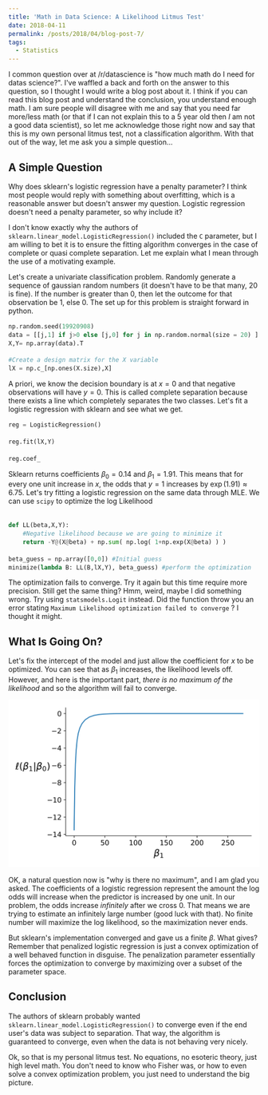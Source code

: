 ```yaml
---
title: 'Math in Data Science: A Likelihood Litmus Test'
date: 2018-04-11
permalink: /posts/2018/04/blog-post-7/
tags:
  - Statistics
---
```



I common question over at /r/datascience is "how much math do I need for datas science?".  I've waffled a back and forth on the answer to this question, so I thought I would write a blog post about it.  I think if you can read this blog post and understand the conclusion, you understand enough math.  I am sure people will disagree with me and say that you need far more/less math (or that if I can not explain this to a 5 year old then *I* am not a good data scientist), so let me acknowledge those right now and say that this is my own personal litmus test, not a classification algorithm.  With that out of the way, let me ask you a simple question...


## A Simple Question

Why does sklearn's logistic regression have a penalty parameter?  I think most people would reply with something about overfitting, which is a reasonable answer but doesn't answer my question.  Logistic regression doesn't need a penalty parameter, so why include it?  

I don't know exactly why the authors of `sklearn.linear_model.LogisticRegression()` included the `C` parameter, but I am willing to bet it is to ensure the fitting algorithm converges in the case of complete or quasi complete separation.  Let me explain what I mean through the use of a motivating example.

Let's create a univariate classification problem.  Randomly generate a sequence of gaussian random numbers (it doesn't have to be that many, 20 is fine).  If the number is greater than 0, then let the outcome for that observation be 1, else 0. The set up for this problem is straight forward in python.

```python
np.random.seed(19920908)
data = [[j,1] if j>0 else [j,0] for j in np.random.normal(size = 20) ]
X,Y= np.array(data).T

#Create a design matrix for the X variable
lX = np.c_[np.ones(X.size),X]
```

A priori, we know the decision boundary is at $x=0$ and that negative observations will have $y=0$.  This is called complete separation because there exists a line which completely separates the two classes.  Let's fit a logistic regression with sklearn and see what we get.


```python
reg = LogisticRegression()

reg.fit(lX,Y)

reg.coef_
```

Sklearn returns coefficients $\beta_0 = 0.14$ and $\beta_1 = 1.91$.  This means that for every one unit increase in $x$, the odds that $y=1$ increases by  $\exp(1.91) \approx 6.75$.  Let's try fitting a logistic regression on the same data through MLE.  We can use `scipy` to optimize the log Likelihood

```python

def LL(beta,X,Y):
    #Negative likelihood because we are going to minimize it
    return -Y@(X@beta) + np.sum( np.log( 1+np.exp(X@beta) ) )

beta_guess = np.array([0,0]) #Initial guess
minimize(lambda B: LL(B,lX,Y), beta_guess) #perform the optimization
```

The optimization fails to converge.  Try it again but this time require more precision.  Still get the same thing?  Hmm, weird, maybe I did something wrong.  Try using `statsmodels.Logit` instead.  Did the function throw you an error stating `Maximum Likelihood optimization failed to converge` ?  I thought it might.

## What Is Going On?

Let's fix the intercept of the model and just allow the coefficient for $x$ to be optimized.  You can see that as $\beta_1$ increases, the likelihood levels off.  However, and here is the important part, *there is no maximum of the likelihood* and so the algorithm will fail to converge.

<div style="text-align:center"><img src ="/images/blog/profile.png" /></div>


OK, a natural question now is "why is there no maximum", and I am glad you asked.  The coefficients of a logistic regression represent the amount the log odds will increase when the predictor is increased by one unit. In our problem, the odds increase *infinitely* after we cross 0.  That means we are trying to estimate an infinitely large number (good luck with that).  No finite number will maximize the log likelihood, so the maximization never ends.

But sklearn's implementation converged and gave us a finite $\beta$.  What gives?  Remember that penalized logistic regression is just a convex optimization of a well behaved function in disguise.  The penalization parameter essentially forces the optimization to converge by maximizing over a subset of the parameter space.

## Conclusion

The authors of sklearn probably wanted `sklearn.linear_model.LogisticRegression()` to converge even if the end user's data was subject to separation.  That way, the algorithm is guaranteed to converge, even when the data is not behaving very nicely.

Ok, so that is my personal litmus test.  No equations, no esoteric theory, just high level math.  You don't need to know who Fisher was, or how to even solve a convex optimization problem, you just need to understand the big picture.
